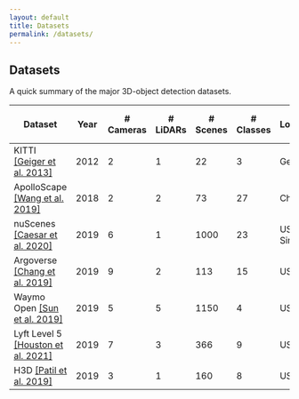 ```yaml
---
layout: default
title: Datasets
permalink: /datasets/
---
```


<section class="site-content">

# Datasets

A quick summary of the major 3D-object detection datasets.

<table class="datasets">
  <thead>
    <tr>
      <th>Dataset</th>
      <th>Year</th>
      <th># Cameras</th>
      <th># LiDARs</th>
      <th># Scenes</th>
      <th># Classes</th>
      <th>Locations</th>
      <th>Night</th>
      <th>Rain</th>
      <th>Annotated 3D BBoxes</th>
      <th>Annotated Frames</th>
    </tr>
  </thead>
  <tbody>
    <tr>
      <td>
        KITTI 
        <a href="https://www.cvlibs.net/publications/Geiger2013IJRR.pdf" target="_blank">
          [Geiger et al. 2013]
        </a>
      </td>
      <td>2012</td><td>2</td><td>1</td>
      <td>22</td><td>3</td><td>Germany</td><td>No</td><td>No</td>
      <td>80k</td><td>15k</td>
    </tr>
    <tr>
      <td>
        ApolloScape 
        <a href="https://arxiv.org/abs/1803.06184" target="_blank">
          [Wang et al. 2019]
        </a>
      </td>
      <td>2018</td><td>2</td><td>2</td>
      <td>73</td><td>27</td><td>China</td><td>Yes</td><td>No</td>
      <td>70k</td><td>80k</td>
    </tr>
    <tr>
      <td>
        nuScenes 
        <a href="https://arxiv.org/abs/1903.11027" target="_blank">
          [Caesar et al. 2020]
        </a>
      </td>
      <td>2019</td><td>6</td><td>1</td>
      <td>1000</td><td>23</td><td>USA / Singapore</td><td>Yes</td><td>Yes</td>
      <td>1.4M</td><td>40k</td>
    </tr>
    <tr>
      <td>
        Argoverse    <a href="https://arxiv.org/abs/1911.02620" target="_blank">
          [Chang et al. 2019]
        </a>
      </td>
      <td>2019</td><td>9</td><td>2</td>
      <td>113</td><td>15</td><td>USA</td><td>Yes</td><td>Yes</td>
      <td>993K</td><td>22k</td>
    </tr>
    <tr>
      <td>
        Waymo Open   <a href="https://arxiv.org/abs/1912.04838" target="_blank">
          [Sun et al. 2019]
        </a>
      </td>
      <td>2019</td><td>5</td><td>5</td>
      <td>1150</td><td>4</td><td>USA</td><td>Yes</td><td>Yes</td>
      <td>12M</td><td>230k</td>
    </tr>
    <tr>
      <td>
        Lyft Level 5   <a href="https://arxiv.org/abs/2006.14480" target="_blank">
          [Houston et al. 2021]
        </a>
      </td>
      <td>2019</td><td>7</td><td>3</td>
      <td>366</td><td>9</td><td>USA</td><td>No</td><td>No</td>
      <td>1.3M</td><td>46k</td>
    </tr>
    <tr>
      <td>
        H3D <a href="https://arxiv.org/abs/1903.01568" target="_blank">
          [Patil et al. 2019]
        </a>
      </td>
      <td>2019</td><td>3</td><td>1</td>
      <td>160</td><td>8</td><td>USA</td><td>No</td><td>No</td>
      <td>1.1M</td><td>27k</td>
    </tr>
  </tbody>
</table>

</section>
